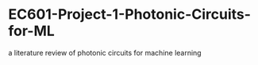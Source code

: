 # EC601-Project-1-Photonic-Circuits-for-ML
a literature review of photonic circuits for machine learning
